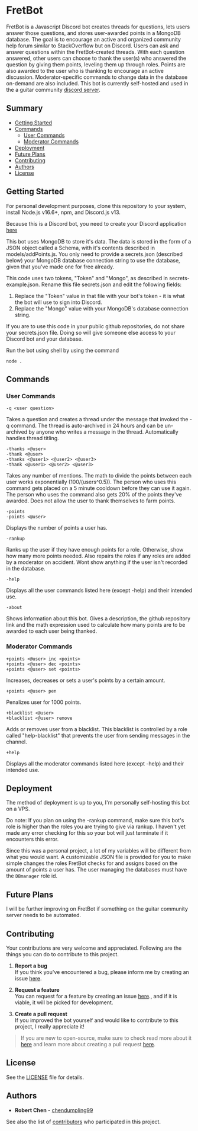 # FretBot

FretBot is a Javascript Discord bot creates threads for questions, lets users answer those questions, and stores user-awarded points in a MongoDB database. The goal is to encourage an active and organized community help forum similar to StackOverflow but on Discord. Users can ask and answer questions within the FretBot-created threads. With each question answered, other users can choose to thank the user(s) who answered the question by giving them points, leveling them up through roles. Points are also awarded to the user who is thanking to encourage an active discussion. Moderator-specific commands to change data in the database on-demand are also included. This bot is currently self-hosted and used in the a guitar community [discord server](https://discord.com/invite/ZXKrfB2).

## Summary

  - [Getting Started](#getting-started)
  - [Commands](#commands)
    - [User Commands](#user-commands)
    - [Moderator Commands](#moderator-commands)
  - [Deployment](#deployment)
  - [Future Plans](#future-plans)
  - [Contributing](#contributing)
  - [Authors](#authors)
  - [License](#license)

## Getting Started

For personal development purposes, clone this repository to your system, install Node.js v16.6+, npm, and Discord.js v13.
    
Because this is a Discord bot, you need to create your Discord application [here](https://discord.com/developers/applications)

This bot uses MongoDB to store it's data. The data is stored in the form of a JSON object called a Schema, with it's contents described in models/addPoints.js. You only need to provide a secrets.json (described below) your MongoDB database connection string to use the database, given that you've made one for free already.

This code uses two tokens, "Token" and "Mongo", as described in secrets-example.json. Rename this file secrets.json and edit the following fields:

1. Replace the "Token" value in that file with your bot's token - it is what the bot will use to sign into Discord. 
2. Replace the "Mongo" value with your MongoDB's database connection string. 

If you are to use this code in your public github repositories, do not share your secrets.json file. Doing so will give someone else access to your Discord bot and your database.

Run the bot using shell by using the command

    node .

## Commands

### User Commands

    -q <user question>

Takes a question and creates a thread under the message that invoked the -q command. The thread is auto-archived in 24 hours and can be un-archived by anyone who writes a message in the thread. Automatically handles thread titling.

    -thanks <@user>
    -thank <@user>
    -thanks <@user1> <@user2> <@user3>
    -thank <@user1> <@user2> <@user3>

Takes any number of mentions. The math to divide the points between each user works exponentially (100/(users^0.5)). The person who uses this command gets placed on a 5 minute cooldown before they can use it again. The person who uses the command also gets 20% of the points they've awarded. Does not allow the user to thank themselves to farm points.

    -points
    -points <@user>

Displays the number of points a user has.

    -rankup

Ranks up the user if they have enough points for a role. Otherwise, show how many more points needed. Also repairs the roles if any roles are added by a moderator on accident. Wont show anything if the user isn't recorded in the database.

    -help

Displays all the user commands listed here (except -help) and their intended use.

    -about

Shows information about this bot. Gives a description, the github repository link and the math expression used to calculate how many points are to be awarded to each user being thanked.

### Moderator Commands

    +points <@user> inc <points>
    +points <@user> dec <points>
    +points <@user> set <points>

Increases, decreases or sets a user's points by a certain amount.

    +points <@user> pen

Penalizes user for 1000 points.

    +blacklist <@user>
    +blacklist <@user> remove

Adds or removes user from a blacklist. This blacklist is controlled by a role called "help-blacklist" that prevents the user from sending messages in the channel.

    +help

Displays all the moderator commands listed here (except -help) and their intended use.

## Deployment

The method of deployment is up to you, I'm personally self-hosting this bot on a VPS.

Do note: If you plan on using the -rankup command, make sure this bot's role is higher than the roles you are trying to give via rankup. I haven't yet made any error checking for this so your bot will just terminate if it encounters this error.

Since this was a personal project, a lot of my variables will be different from what you would want. A customizable JSON file is provided for you to make simple changes the roles FretBot checks for and assigns based on the amount of points a user has. The user managing the databases must have the `DBmanager` role id.

## Future Plans

I will be further improving on FretBot if something on the guitar community server needs to be automated.

## Contributing

Your contributions are very welcome and appreciated. Following are the things you can do to contribute to this project.

1. **Report a bug** <br>
If you think you've encountered a bug, please inform me by creating an issue [here](https://github.com/chendumpling/FretBot/issues).

2. **Request a feature** <br>
You can request for a feature by creating an issue [here](https://github.com/chendumpling/FretBot/issues)., and if it is viable, it will be picked for development.

3. **Create a pull request** <br>
If you improved the bot yourself and would like to contribute to this project, I really appreciate it!

> If you are new to open-source, make sure to check read more about it [here](https://www.digitalocean.com/community/tutorial_series/an-introduction-to-open-source) and learn more about creating a pull request [here](https://www.digitalocean.com/community/tutorials/how-to-create-a-pull-request-on-github).

## License

See the [LICENSE](https://github.com/chendumpling/FretBot/blob/master/LICENSE) file for details.

## Authors

  - **Robert Chen** -
    [chendumpling99](https://github.com/chendumpling)

See also the list of
[contributors](https://github.com/chendumpling/FretBot/contributors)
who participated in this project.